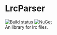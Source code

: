 # LrcParser
[![Build status](https://ci.appveyor.com/api/projects/status/7ne8mex2di844260?svg=true)](https://ci.appveyor.com/project/OpportunityLiu/lrcparser)  [![NuGet](https://img.shields.io/nuget/v/Opportunity.LrcParser.svg)](https://www.nuget.org/packages/Opportunity.LrcParser/)  
An library for lrc files.
